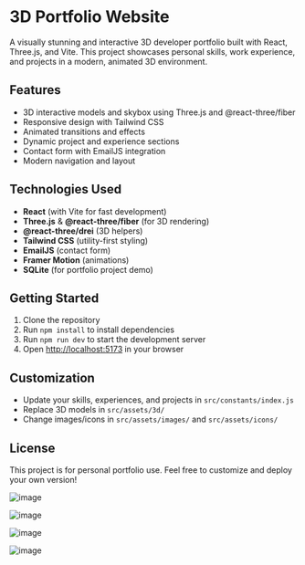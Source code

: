 # 3D Portfolio Website

A visually stunning and interactive 3D developer portfolio built with React, Three.js, and Vite. This project showcases personal skills, work experience, and projects in a modern, animated 3D environment.

## Features
- 3D interactive models and skybox using Three.js and @react-three/fiber
- Responsive design with Tailwind CSS
- Animated transitions and effects
- Dynamic project and experience sections
- Contact form with EmailJS integration
- Modern navigation and layout

## Technologies Used
- **React** (with Vite for fast development)
- **Three.js** & **@react-three/fiber** (for 3D rendering)
- **@react-three/drei** (3D helpers)
- **Tailwind CSS** (utility-first styling)
- **EmailJS** (contact form)
- **Framer Motion** (animations)
- **SQLite** (for portfolio project demo)

## Getting Started
1. Clone the repository
2. Run `npm install` to install dependencies
3. Run `npm run dev` to start the development server
4. Open [http://localhost:5173](http://localhost:5173) in your browser

## Customization
- Update your skills, experiences, and projects in `src/constants/index.js`
- Replace 3D models in `src/assets/3d/`
- Change images/icons in `src/assets/images/` and `src/assets/icons/`

## License
This project is for personal portfolio use. Feel free to customize and deploy your own version!


![image](https://github.com/user-attachments/assets/11bb20e5-0374-46e1-b817-2835d8686f48)

![image](https://github.com/user-attachments/assets/81777177-e8b4-404b-bbd7-7ad8e67aaa94)

![image](https://github.com/user-attachments/assets/775412a5-16fb-4ea3-bdd5-e3140f39e754)

![image](https://github.com/user-attachments/assets/07a89555-7625-4854-a7dc-f4005f9ee7a2)




